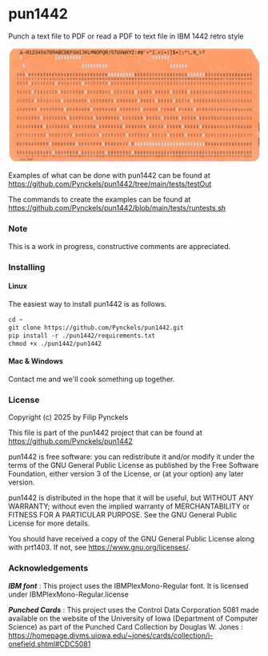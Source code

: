 # pun1442

Punch a text file to PDF or read a PDF to text file in IBM 1442 retro style

![Fortran source code example](tests/testOut/test1.png)

Examples of what can be done with pun1442 can be found at https://github.com/Pynckels/pun1442/tree/main/tests/testOut

The commands to create the examples can be found at https://github.com/Pynckels/pun1442/blob/main/tests/runtests.sh

### Note

This is a work in progress, constructive comments are appreciated.

### Installing

#### Linux

The easiest way to install pun1442 is as follows.

    cd ~
    git clone https://github.com/Pynckels/pun1442.git
    pip install -r ./pun1442/requirements.txt
    chmod +x ./pun1442/pun1442

#### Mac & Windows

Contact me and we'll cook something up together.

### License

Copyright (c) 2025 by Filip Pynckels

This file is part of the pun1442 project that can be found at
https://github.com/Pynckels/pun1442

pun1442 is free software: you can redistribute it and/or modify
it under the terms of the GNU General Public License as published by
the Free Software Foundation, either version 3 of the License, or
(at your option) any later version.

pun1442 is distributed in the hope that it will be useful,
but WITHOUT ANY WARRANTY; without even the implied warranty of
MERCHANTABILITY or FITNESS FOR A PARTICULAR PURPOSE. See the
GNU General Public License for more details.

You should have received a copy of the GNU General Public License
along with prt1403. If not, see <https://www.gnu.org/licenses/>.

### Acknowledgements

***IBM font*** : This project uses the IBMPlexMono-Regular font. It is licensed under IBMPlexMono-Regular.license

***Punched Cards*** : This project uses the Control Data Corporation 5081 made available on the website of the University of Iowa (Department of Computer Science) as part of the Punched Card Collection by Douglas W. Jones : https://homepage.divms.uiowa.edu/~jones/cards/collection/i-onefield.shtml#CDC5081
